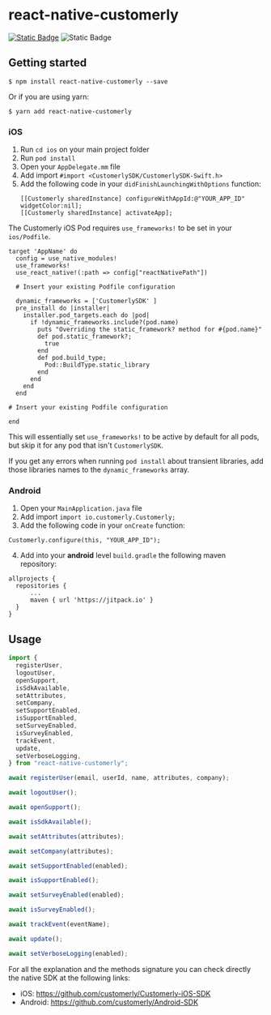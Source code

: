 # react-native-customerly

[![Static Badge](https://img.shields.io/badge/npm-1.2.2-red?logo=npm&link=https%3A%2F%2Fwww.npmjs.com%2Fpackage%2Freact-native-customerly)](https://www.npmjs.com/package/react-native-customerly) ![Static Badge](https://img.shields.io/badge/typescript-supported-blue?logo=typescript&link=https%3A%2F%2Fwww.npmjs.com%2Fpackage%2Freact-native-customerly)


## Getting started

`$ npm install react-native-customerly --save`

Or if you are using yarn:

`$ yarn add react-native-customerly`

### iOS

1. Run `cd ios` on your main project folder
2. Run `pod install`
3. Open your `AppDelegate.mm` file
4. Add import `#import <CustomerlySDK/CustomerlySDK-Swift.h>`
5. Add the following code in your `didFinishLaunchingWithOptions` function:
   ```
   [[Customerly sharedInstance] configureWithAppId:@"YOUR_APP_ID" widgetColor:nil];
   [[Customerly sharedInstance] activateApp];
   ```

The Customerly iOS Pod requires `use_frameworks!` to be set in your `ios/Podfile`.

```
target 'AppName' do
  config = use_native_modules!
  use_frameworks!
  use_react_native!(:path => config["reactNativePath"])

  # Insert your existing Podfile configuration

  dynamic_frameworks = ['CustomerlySDK' ]
  pre_install do |installer|
    installer.pod_targets.each do |pod|
      if !dynamic_frameworks.include?(pod.name)
        puts "Overriding the static_framework? method for #{pod.name}"
        def pod.static_framework?;
          true
        end
        def pod.build_type;
          Pod::BuildType.static_library
        end
      end
    end
  end
  
# Insert your existing Podfile configuration

end
```

This will essentially set `use_frameworks!` to be active by default for all pods, but skip it for any pod that isn't `CustomerlySDK`.

If you get any errors when running `pod install` about transient libraries, add those libraries names to the `dynamic_frameworks` array.

### Android

1. Open your `MainApplication.java` file
2. Add import `import io.customerly.Customerly;`
3. Add the following code in your `onCreate` function:
  ```
  Customerly.configure(this, "YOUR_APP_ID");
  ```
4. Add into your **android** level `build.gradle` the following maven repository:
  ```
  allprojects {
    repositories {
        ...
        maven { url 'https://jitpack.io' }
    }
  }
  ```

## Usage

```javascript
import {
  registerUser,
  logoutUser,
  openSupport,
  isSdkAvailable,
  setAttributes,
  setCompany,
  setSupportEnabled,
  isSupportEnabled,
  setSurveyEnabled,
  isSurveyEnabled,
  trackEvent,
  update,
  setVerboseLogging,
} from "react-native-customerly";

await registerUser(email, userId, name, attributes, company);

await logoutUser();

await openSupport();

await isSdkAvailable();

await setAttributes(attributes);

await setCompany(attributes);

await setSupportEnabled(enabled);

await isSupportEnabled();

await setSurveyEnabled(enabled);

await isSurveyEnabled();

await trackEvent(eventName);

await update();

await setVerboseLogging(enabled);
```

For all the explanation and the methods signature you can check directly the native SDK at the following links:
 - iOS: https://github.com/customerly/Customerly-iOS-SDK
 - Android: https://github.com/customerly/Android-SDK
